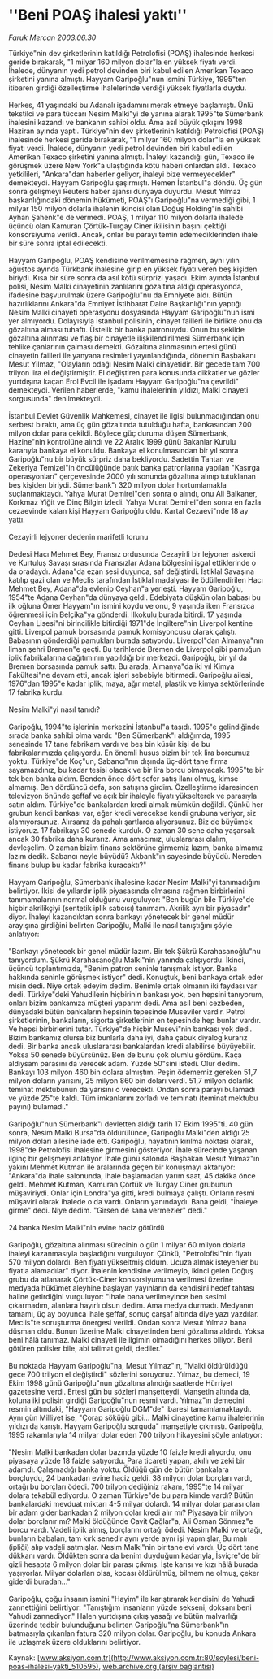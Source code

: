 # ''Beni POAŞ ihalesi yaktı''

*Faruk Mercan 2003.06.30*

<div class="pNewsDetailMainContent ctx_content" itemprop="articleBody">
 Türkiye"nin dev şirketlerinin katıldığı Petrolofisi (POAŞ) ihalesinde herkesi geride bırakarak, "1 milyar 160 milyon dolar"la en yüksek fiyatı verdi. İhalede, dünyanın yedi petrol devinden biri kabul edilen Amerikan Texaco şirketini yanına almıştı. Hayyam Garipoğlu"nun ismini Türkiye, 1995"ten itibaren girdiği özelleştirme ihalelerinde verdiği yüksek fiyatlarla duydu.
 <br/>
 <br/>
 Herkes, 41 yaşındaki bu Adanalı işadamını merak etmeye başlamıştı. Ünlü tekstilci ve para tüccarı Nesim Malki"yi de yanına alarak 1995"te Sümerbank ihalesini kazandı ve bankanın sahibi oldu. Ama asıl büyük çıkışını 1998 Haziran ayında yaptı. Türkiye"nin dev şirketlerinin katıldığı Petrolofisi (POAŞ) ihalesinde herkesi geride bırakarak, "1 milyar 160 milyon dolar"la en yüksek fiyatı verdi. İhalede, dünyanın yedi petrol devinden biri kabul edilen Amerikan Texaco şirketini yanına almıştı. İhaleyi kazandığı gün, Texaco ile görüşmek üzere New York"a ulaştığında kötü haberi onlardan aldı. Texaco yetkilileri, "Ankara"dan haberler geliyor, ihaleyi bize vermeyecekler" demekteydi. Hayyam Garipoğlu şaşırmıştı. Hemen İstanbul"a döndü. Üç gün sonra gelişmeyi Reuters haber ajansı dünyaya duyurdu. Mesut Yılmaz başkanlığındaki dönemin hükümeti, POAŞ"ı Garipoğlu"na vermediği gibi, 1 milyar 150 milyon dolarla ihalenin ikincisi olan Doğuş Holding"in sahibi Ayhan Şahenk"e de vermedi. POAŞ, 1 milyar 110 milyon dolarla ihalede üçüncü olan Kamuran Çörtük-Turgay Ciner ikilisinin başını çektiği konsorsiyuma verildi. Ancak, onlar bu parayı temin edemediklerinden ihale bir süre sonra iptal edilecekti.
 <br/>
 <br/>
 Hayyam Garipoğlu, POAŞ kendisine verilmemesine rağmen, aynı yılın ağustos ayında Türkbank ihalesine girip en yüksek fiyatı veren beş kişiden biriydi. Kısa bir süre sonra da asıl kötü sürprizi yaşadı. Ekim ayında İstanbul polisi, Nesim Malki cinayetinin zanlılarını gözaltına aldığı operasyonda, ifadesine başvurulmak üzere Garipoğlu"nu da Emniyete aldı. Bütün hazırlıklarını Ankara"da Emniyet İstihbarat Daire Başkanlığı"nın yaptığı Nesim Malki cinayeti operasyonu dosyasında Hayyam Garipoğlu"nun ismi yer almıyordu. Dolayısıyla İstanbul polisinin, cinayet failleri ile birlikte onu da gözaltına alması tuhaftı. Üstelik bir banka patronuydu. Onun bu şekilde gözaltına alınması ve flaş bir cinayetle ilişkilendirilmesi Sümerbank için tehlike çanlarının çalması demekti. Gözaltına alınmasının ertesi günü cinayetin failleri ile yanyana resimleri yayınlandığında, dönemin Başbakanı Mesut Yılmaz, "Olayların odağı Nesim Malki cinayetidir. Bir gecede tam 700 trilyon lira el değiştirmiştir. El değiştiren para konusunda dikkatler ve gözler yurtdışına kaçan Erol Evcil ile işadamı Hayyam Garipoğlu"na çevrildi" demekteydi. Verilen haberlerde, "kamu ihalelerinin yıldızı, Malki cinayeti sorgusunda" denilmekteydi.
 <br/>
 <br/>
 İstanbul Devlet Güvenlik Mahkemesi, cinayet ile ilgisi bulunmadığından onu serbest bıraktı, ama üç gün gözaltında tutulduğu hafta, bankasından 200 milyon dolar para çekildi. Böylece güç duruma düşen Sümerbank, Hazine"nin kontrolüne alındı ve 22 Aralık 1999 günü Bakanlar Kurulu kararıyla bankaya el konuldu. Bankaya el konulmasından bir yıl sonra Garipoğlu"nu bir büyük sürpriz daha bekliyordu. Sadettin Tantan ve Zekeriya Temizel"in öncülüğünde batık banka patronlarına yapılan "Kasırga operasyonları" çerçevesinde 2000 yılı sonunda gözaltına alınıp tutuklanan beş kişiden biriydi. Sümerbank"ı 320 milyon dolar hortumlamakla suçlanmaktaydı. Yahya Murat Demirel"den sonra o alındı, onu Ali Balkaner, Korkmaz Yiğit ve Dinç Bilgin izledi. Yahya Murat Demirel"den sonra en fazla cezaevinde kalan kişi Hayyam Garipoğlu oldu. Kartal Cezaevi"nde 18 ay yattı.
 <br/>
 <br/>
 Cezayirli lejyoner dedenin marifetli torunu
 <br/>
 <br/>
 Dedesi Hacı Mehmet Bey, Fransız ordusunda Cezayirli bir lejyoner askerdi ve Kurtuluş Savaşı sırasında Fransızlar Adana bölgesini işgal ettiklerinde o da oradaydı. Adana"da ezan sesi duyunca, saf değiştirdi. İstiklal Savaşına katılıp gazi olan ve Meclis tarafından İstiklal madalyası ile ödüllendirilen Hacı Mehmet Bey, Adana"da evlenip Ceyhan"a yerleşti. Hayyam Garipoğlu, 1954"te Adana Ceyhan"da dünyaya geldi. Edebiyata düşkün olan babası bu ilk oğluna Ömer Hayyam"ın ismini koydu ve onu, 9 yaşında iken Fransızca öğrenmesi için Belçika"ya gönderdi. İlkokulu burada bitirdi. 17 yaşında Ceyhan Lisesi"ni birincilikle bitirdiği 1971"de İngiltere"nin Liverpol kentine gitti. Liverpol pamuk borsasında pamuk komisyoncusu olarak çalıştı. Babasının gönderdiği pamukları burada satıyordu. Liverpol"dan Almanya"nın liman şehri Bremen"e geçti. Bu tarihlerde Bremen de Liverpol gibi pamuğun iplik fabrikalarına dağıtımının yapıldığı bir merkezdi. Garipoğlu, bir yıl da Bremen borsasında pamuk sattı. Bu arada, Almanya"da iki yıl Kimya Fakültesi"ne devam etti, ancak işleri sebebiyle bitirmedi. Garipoğlu ailesi, 1976"dan 1995"e kadar iplik, maya, ağır metal, plastik ve kimya sektörlerinde 17 fabrika kurdu.
 <br/>
 <br/>
 Nesim Malki"yi nasıl tanıdı?
 <br/>
 <br/>
 Garipoğlu, 1994"te işlerinin merkezini İstanbul"a taşıdı. 1995"e gelindiğinde sırada banka sahibi olma vardı: "Ben Sümerbank"ı aldığımda, 1995 senesinde 17 tane fabrikam vardı ve beş bin küsür kişi de bu fabrikalarımızda çalışıyordu. En önemli husus bizim bir tek lira borcumuz yoktu. Türkiye"de Koç"un, Sabancı"nın dışında üç-dört tane firma sayamazdınız, bu kadar tesisi olacak ve bir lira borcu olmayacak. 1995"te bir tek ben banka aldım. Benden önce dört sefer satış ilanı olmuş, kimse almamış. Ben dördüncü defa, son satışına girdim. Özelleştirme idaresinden televizyon önünde şeffaf ve açık bir ihaleyle fiyatı yükselterek ve parasıyla satın aldım. Türkiye"de bankalardan kredi almak mümkün değildi. Çünkü her grubun kendi bankası var, eğer kredi verecekse kendi grubuna veriyor, siz alamıyorsunuz. Alırsanız da pahalı şartlarda alıyorsunuz. Biz de büyümek istiyoruz. 17 fabrikayı 30 senede kurduk. O zaman 30 sene daha yaşarsak ancak 30 fabrika daha kurarız. Ama amacımız, uluslararası olalım, devleşelim. O zaman bizim finans sektörüne girmemiz lazım, banka almamız lazım dedik. Sabancı neyle büyüdü? Akbank"ın sayesinde büyüdü. Nereden finans bulup bu kadar fabrika kuracaktı?"
 <br/>
 <br/>
 Hayyam Garipoğlu, Sümerbank ihalesine kadar Nesim Malki"yi tanımadığını belirtiyor. İkisi de yıllardır iplik piyasasında olmasına rağmen birbirlerini tanımamalarının normal olduğunu vurguluyor: "Ben bugün bile Türkiye"de hiçbir akrilikçiyi (sentetik iplik satıcısı) tanımam. Akrilik ayrı bir piyasadır" diyor. İhaleyi kazandıktan sonra bankayı yönetecek bir genel müdür arayışına girdiğini belirten Garipoğlu, Malki ile nasıl tanıştığını şöyle anlatıyor:
 <br/>
 <br/>
 "Bankayı yönetecek bir genel müdür lazım. Bir tek Şükrü Karahasanoğlu"nu tanıyordum. Şükrü Karahasanoğlu Malki"nin yanında çalışıyordu. İkinci, üçüncü toplantımızda, "Benim patron seninle tanışmak istiyor. Banka hakkında seninle görüşmek istiyor" dedi. Konuştuk, beni bankaya ortak eder misin dedi. Niye ortak edeyim dedim. Benimle ortak olmanın iki faydası var dedi. Türkiye"deki Yahudilerin hiçbirinin bankası yok, ben hepsini tanıyorum, onları bizim bankamıza müşteri yaparım dedi. Ama asıl beni cezbeden, dünyadaki bütün bankaların hepsinin tepesinde Museviler vardır. Petrol şirketlerinin, bankaların, sigorta şirketlerinin en tepesinde hep bunlar vardır. Ve hepsi birbirlerini tutar. Türkiye"de hiçbir Musevi"nin bankası yok dedi. Bizim bankamız olursa biz bunlarla daha iyi, daha çabuk diyalog kurarız dedi. Bir banka ancak uluslararası bankalardan kredi alabilirse büyüyebilir. Yoksa 50 senede büyürsünüz. Ben de bunu çok olumlu gördüm. Kaça aldıysam parasını da verecek adam. Yüzde 50"sini istedi. Olur dedim. Bankayı 103 milyon 460 bin dolara almıştım. Peşin ödememiz gereken 51,7 milyon doların yarısını, 25 milyon 860 bin doları verdi. 51,7 milyon dolarlık teminat mektubunun da yarısını o verecekti. Ondan sonra parayı bulamadı ve yüzde 25"te kaldı. Tüm imkanlarını zorladı ve teminatı (teminat mektubu payını) bulamadı."
 <br/>
 <br/>
 Garipoğlu"nun Sümerbank"ı devletten aldığı tarih 17 Ekim 1995"ti. 40 gün sonra, Nesim Malki Bursa"da öldürülünce, Garipoğlu Malki"den aldığı 25 milyon doları ailesine iade etti. Garipoğlu, hayatının kırılma noktası olarak, 1998"de Petrolofisi ihalesine girmesini gösteriyor. İhale sürecinde yaşanan ilginç bir gelişmeyi anlatıyor. İhale günü salonda Başbakan Mesut Yılmaz"ın yakını Mehmet Kutman ile aralarında geçen bir konuşmayı aktarıyor: "Ankara"da ihale salonunda, ihale başlamadan yarım saat, 45 dakika önce geldi. Mehmet Kutman, Kamuran Çörtük ve Turgay Ciner grubunun müşaviriydi. Onlar için Londra"ya gitti, kredi bulmaya çalıştı. Onların resmi müşaviri olarak ihalede o da vardı. Onların yanındaydı. Bana geldi, "İhaleye girme" dedi. Niye dedim. "Girsen de sana vermezler" dedi."
 <br/>
 <br/>
 24 banka Nesim Malki"nin evine haciz götürdü
 <br/>
 <br/>
 Garipoğlu, gözaltına alınması sürecinin o gün 1 milyar 60 milyon dolarla ihaleyi kazanmasıyla başladığını vurguluyor. Çünkü, "Petrolofisi"nin fiyatı 570 milyon dolardı. Ben fiyatı yükseltmiş oldum. Ucuza almak isteyenler bu fiyatla alamadılar" diyor. İhalenin kendisine verilmeyip, ikinci gelen Doğuş grubu da atlanarak Çörtük-Ciner konsorsiyumuna verilmesi üzerine medyada hükümet aleyhine başlayan yayınların da kendisini hedef tahtası haline getirdiğini vurguluyor: "İhale bana verilmeyince ben sesimi çıkarmadım, alanlara hayırlı olsun dedim. Ama medya durmadı. Medyanın tamamı, üç ay boyunca ihale şeffaf, sonuç çarşaf altında diye yazı yazdılar. Meclis"te soruşturma önergesi verildi. Ondan sonra Mesut Yılmaz bana düşman oldu. Bunun üzerine Malki cinayetinden beni gözaltına aldırdı. Yoksa beni hâlâ tanımaz. Malki cinayeti ile ilgimin olmadığını herkes biliyor. Beni götüren polisler bile, abi talimat geldi, dediler."
 <br/>
 <br/>
 Bu noktada Hayyam Garipoğlu"na, Mesut Yılmaz"ın, "Malki öldürüldüğü gece 700 trilyon el değiştirdi" sözlerini soruyoruz. Yılmaz, bu demeci, 19 Ekim 1998 günü Garipoğlu"nun gözaltına alındığı saatlerde Hürriyet gazetesine verdi. Ertesi gün bu sözleri manşetteydi. Manşetin altında da, koluna iki polisin girdiği Garipoğlu"nun resmi vardı. Yılmaz"ın demecini resmin altındaki, "Hayyam Garipoğlu DGM"de" ibaresi tamamlamaktaydı. Aynı gün Milliyet ise, "Çorap söküğü gibi... Malki cinayetine kamu ihalelerinin yıldızı da karıştı. Hayyam Garipoğlu sorguda" manşetiyle çıkmıştı. Garipoğlu, 1995 rakamlarıyla 14 milyar dolar eden 700 trilyon hikayesini şöyle anlatıyor:
 <br/>
 <br/>
 "Nesim Malki bankadan dolar bazında yüzde 10 faizle kredi alıyordu, onu piyasaya yüzde 18 faizle satıyordu. Para ticareti yapan, akıllı ve zeki bir adamdı. Çalışmadığı banka yoktu. Öldüğü gün de bütün bankalara borçluydu, 24 bankadan evine haciz geldi. 38 milyon dolar borçları vardı, ortağı bu borçları ödedi. 700 trilyon dediğiniz rakam, 1995"te 14 milyar dolara tekabül ediyordu. O zaman Türkiye"de bu para kimde vardı? Bütün bankalardaki mevduat miktarı 4-5 milyar dolardı. 14 milyar dolar parası olan bir adam gider bankadan 2 milyon dolar kredi alır mı? Piyasaya bir milyon dolar borçlanır mı? Malki öldüğünde Cavit Çağlar"a, Ali Osman Sönmez"e borcu vardı. Vadeli iplik almış, borçlarını ortağı ödedi. Nesim Malki ve ortağı, bunların babaları, tam kırk senedir aynı yerde aynı işi yapmışlar. Bu malı (ipliği) alıp vadeli satmışlar. Nesim Malki"nin bir tane evi vardı. Üç dört tane dükkanı vardı. Öldükten sonra da benim duyduğum kadarıyla, İsviçre"de bir gizli hesapta 6 milyon dolar bir parası çıkmış. İşte karısı ve kızı hâlâ burada yaşıyorlar. Milyar dolarları olsa, kocası öldürülmüş, bilmem ne olmuş, çeker giderdi buradan..."
 <br/>
 <br/>
 Garipoğlu, çoğu insanın ismini "Hayim" ile karıştırarak kendisini de Yahudi zannettiğini belirtiyor: "Tanıştığım insanların yüzde sekseni, doksanı beni Yahudi zannediyor." Halen yurtdışına çıkış yasağı ve bütün malvarlığı üzerinde tedbir bulunduğunu belirten Garipoğlu"na Sümerbank"ın batmasıyla çıkarılan fatura 320 milyon dolar. Garipoğlu, bu konuda Ankara ile uzlaşmak üzere olduklarını belirtiyor.
 <br/>
</div>


Kaynak: [www.aksiyon.com.tr](http://www.aksiyon.com.tr:80/soylesi/beni-poas-ihalesi-yakti_510595), [web.archive.org (arşiv bağlantısı)](http://web.archive.org/web/20160114015546/http://www.aksiyon.com.tr:80/soylesi/beni-poas-ihalesi-yakti_510595)
